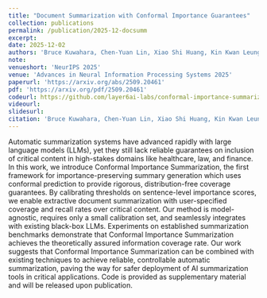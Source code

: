 ```yaml
---
title: "Document Summarization with Conformal Importance Guarantees"
collection: publications
permalink: /publication/2025-12-docsumm
excerpt: 
date: 2025-12-02
authors: 'Bruce Kuwahara, Chen-Yuan Lin, Xiao Shi Huang, Kin Kwan Leung, Jullian Arta Yapeter, Ilya Stanevich, Felipe Perez, <b>Jesse C. Cresswell</b>'
note:
venueshort: 'NeurIPS 2025'
venue: 'Advances in Neural Information Processing Systems 2025'
paperurl: 'https://arxiv.org/abs/2509.20461'
pdf: 'https://arxiv.org/pdf/2509.20461'
codeurl: https://github.com/layer6ai-labs/conformal-importance-summarization
videourl:
slidesurl:
citation: 'Bruce Kuwahara, Chen-Yuan Lin, Xiao Shi Huang, Kin Kwan Leung, Jullian Arta Yapeter, Ilya Stanevich, Felipe Perez, Jesse C. Cresswell. Document Summarization with Conformal Importance Guarantees. In Advances in Neural Information Processing Systems, volume 38, 2025'
---
```

Automatic summarization systems have advanced rapidly with large language models (LLMs), yet they still lack reliable guarantees on inclusion of critical content in high-stakes domains like healthcare, law, and finance. In this work, we introduce Conformal Importance Summarization, the first framework for importance-preserving summary generation which uses conformal prediction to provide rigorous, distribution-free coverage guarantees. By calibrating thresholds on sentence-level importance scores, we enable extractive document summarization with user-specified coverage and recall rates over critical content. Our method is model-agnostic, requires only a small calibration set, and seamlessly integrates with existing black-box LLMs. Experiments on established summarization benchmarks demonstrate that Conformal Importance Summarization achieves the theoretically assured information coverage rate. Our work suggests that Conformal Importance Summarization can be combined with existing techniques to achieve reliable, controllable automatic summarization, paving the way for safer deployment of AI summarization tools in critical applications. Code is provided as supplementary material and will be released upon publication.